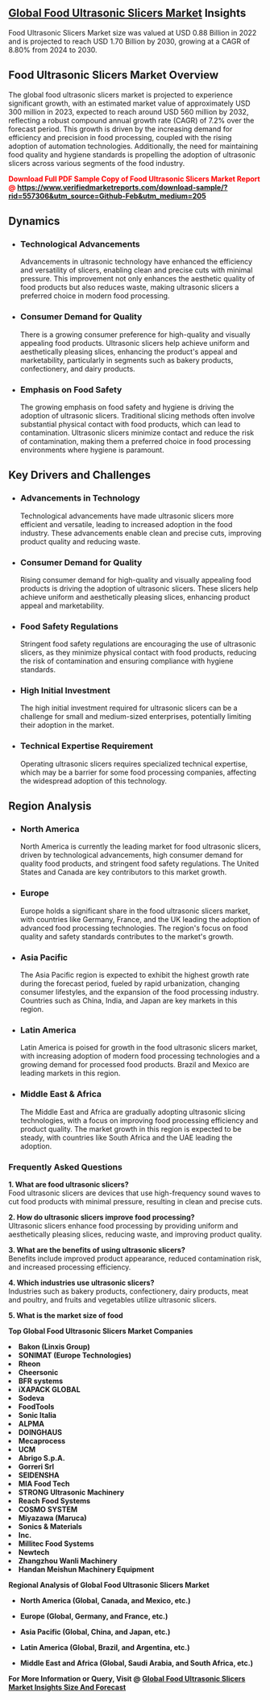 <h2><a href="https://www.verifiedmarketreports.com/download-sample/?rid=557306&amp;utm_source=Github&amp;utm_medium=205" target="_blank">Global Food Ultrasonic Slicers Market</a> Insights</h2><p>Food Ultrasonic Slicers Market size was valued at USD 0.88 Billion in 2022 and is projected to reach USD 1.70 Billion by 2030, growing at a CAGR of 8.80% from 2024 to 2030.</p><p> <h2>Food Ultrasonic Slicers Market Overview</h2> <p>The global food ultrasonic slicers market is projected to experience significant growth, with an estimated market value of approximately USD 300 million in 2023, expected to reach around USD 560 million by 2032, reflecting a robust compound annual growth rate (CAGR) of 7.2% over the forecast period. This growth is driven by the increasing demand for efficiency and precision in food processing, coupled with the rising adoption of automation technologies. Additionally, the need for maintaining food quality and hygiene standards is propelling the adoption of ultrasonic slicers across various segments of the food industry. </p> <p><strong><p><span class=""><span style="color: #ff0000;"><strong>Download Full PDF Sample Copy of Food Ultrasonic Slicers Market Report</strong> @ </span><a href="https://www.verifiedmarketreports.com/download-sample/?rid=557306&amp;utm_source=Github-Feb&amp;utm_medium=205" target="_blank">https://www.verifiedmarketreports.com/download-sample/?rid=557306&amp;utm_source=Github-Feb&amp;utm_medium=205</a></span></p></strong></p> <h2>Dynamics</h2> <ul> <li><h3>Technological Advancements</h3> <p>Advancements in ultrasonic technology have enhanced the efficiency and versatility of slicers, enabling clean and precise cuts with minimal pressure. This improvement not only enhances the aesthetic quality of food products but also reduces waste, making ultrasonic slicers a preferred choice in modern food processing. </p> </li> <li><h3>Consumer Demand for Quality</h3> <p>There is a growing consumer preference for high-quality and visually appealing food products. Ultrasonic slicers help achieve uniform and aesthetically pleasing slices, enhancing the product's appeal and marketability, particularly in segments such as bakery products, confectionery, and dairy products. </p> </li> <li><h3>Emphasis on Food Safety</h3> <p>The growing emphasis on food safety and hygiene is driving the adoption of ultrasonic slicers. Traditional slicing methods often involve substantial physical contact with food products, which can lead to contamination. Ultrasonic slicers minimize contact and reduce the risk of contamination, making them a preferred choice in food processing environments where hygiene is paramount. </p> </li> </ul> <h2>Key Drivers and Challenges</h2> <ul> <li><h3>Advancements in Technology</h3> <p>Technological advancements have made ultrasonic slicers more efficient and versatile, leading to increased adoption in the food industry. These advancements enable clean and precise cuts, improving product quality and reducing waste. </p> </li> <li><h3>Consumer Demand for Quality</h3> <p>Rising consumer demand for high-quality and visually appealing food products is driving the adoption of ultrasonic slicers. These slicers help achieve uniform and aesthetically pleasing slices, enhancing product appeal and marketability. </p> </li> <li><h3>Food Safety Regulations</h3> <p>Stringent food safety regulations are encouraging the use of ultrasonic slicers, as they minimize physical contact with food products, reducing the risk of contamination and ensuring compliance with hygiene standards. </p> </li> <li><h3>High Initial Investment</h3> <p>The high initial investment required for ultrasonic slicers can be a challenge for small and medium-sized enterprises, potentially limiting their adoption in the market. </p> </li> <li><h3>Technical Expertise Requirement</h3> <p>Operating ultrasonic slicers requires specialized technical expertise, which may be a barrier for some food processing companies, affecting the widespread adoption of this technology. </p> </li> </ul> <h2>Region Analysis</h2> <ul> <li><h3>North America</h3> <p>North America is currently the leading market for food ultrasonic slicers, driven by technological advancements, high consumer demand for quality food products, and stringent food safety regulations. The United States and Canada are key contributors to this market growth. </p> </li> <li><h3>Europe</h3> <p>Europe holds a significant share in the food ultrasonic slicers market, with countries like Germany, France, and the UK leading the adoption of advanced food processing technologies. The region's focus on food quality and safety standards contributes to the market's growth. </p> </li> <li><h3>Asia Pacific</h3> <p>The Asia Pacific region is expected to exhibit the highest growth rate during the forecast period, fueled by rapid urbanization, changing consumer lifestyles, and the expansion of the food processing industry. Countries such as China, India, and Japan are key markets in this region. </p> </li> <li><h3>Latin America</h3> <p>Latin America is poised for growth in the food ultrasonic slicers market, with increasing adoption of modern food processing technologies and a growing demand for processed food products. Brazil and Mexico are leading markets in this region. </p> </li> <li><h3>Middle East & Africa</h3> <p>The Middle East and Africa are gradually adopting ultrasonic slicing technologies, with a focus on improving food processing efficiency and product quality. The market growth in this region is expected to be steady, with countries like South Africa and the UAE leading the adoption. </p> </li> </ul> <h3>Frequently Asked Questions</h3> <p><strong>1. What are food ultrasonic slicers?</strong><br> Food ultrasonic slicers are devices that use high-frequency sound waves to cut food products with minimal pressure, resulting in clean and precise cuts. </p> <p><strong>2. How do ultrasonic slicers improve food processing?</strong><br> Ultrasonic slicers enhance food processing by providing uniform and aesthetically pleasing slices, reducing waste, and improving product quality. </p> <p><strong>3. What are the benefits of using ultrasonic slicers?</strong><br> Benefits include improved product appearance, reduced contamination risk, and increased processing efficiency. </p> <p><strong>4. Which industries use ultrasonic slicers?</strong><br> Industries such as bakery products, confectionery, dairy products, meat and poultry, and fruits and vegetables utilize ultrasonic slicers. </p> <p><strong>5. What is the market size of food</p><p><strong>Top Global Food Ultrasonic Slicers Market Companies</strong></p><div data-test-id=""><p><li>Bakon (Linxis Group)</li><li> SONIMAT (Europe Technologies)</li><li> Rheon</li><li> Cheersonic</li><li> BFR systems</li><li> iXAPACK GLOBAL</li><li> Sodeva</li><li> FoodTools</li><li> Sonic Italia</li><li> ALPMA</li><li> DOINGHAUS</li><li> Mecaprocess</li><li> UCM</li><li> Abrigo S.p.A.</li><li> Gorreri Srl</li><li> SEIDENSHA</li><li> MIA Food Tech</li><li> STRONG Ultrasonic Machinery</li><li> Reach Food Systems</li><li> COSMO SYSTEM</li><li> Miyazawa (Maruca)</li><li> Sonics & Materials</li><li> Inc.</li><li> Millitec Food Systems</li><li> Newtech</li><li> Zhangzhou Wanli Machinery</li><li> Handan Meishun Machinery Equipment</li></p><div><strong>Regional Analysis of&nbsp;Global Food Ultrasonic Slicers Market</strong></div><ul><li dir="ltr"><p dir="ltr">North America&nbsp;(Global, Canada, and Mexico, etc.)</p></li><li dir="ltr"><p dir="ltr">Europe (Global, Germany, and France, etc.)</p></li><li dir="ltr"><p dir="ltr">Asia Pacific&nbsp;(Global, China, and Japan, etc.)</p></li><li dir="ltr"><p dir="ltr">Latin America&nbsp;(Global, Brazil, and Argentina, etc.)</p></li><li dir="ltr">Middle East and Africa&nbsp;(Global, Saudi Arabia, and South Africa, etc.)</li></ul><p><strong>For More Information or Query, Visit @&nbsp;</strong><strong><a href="https://www.verifiedmarketreports.com/product/food-ultrasonic-slicers-market/?utm_source=Github&amp;utm_medium=205" target="_blank">Global Food Ultrasonic Slicers Market Insights Size And Forecast</a></strong></p></div>
